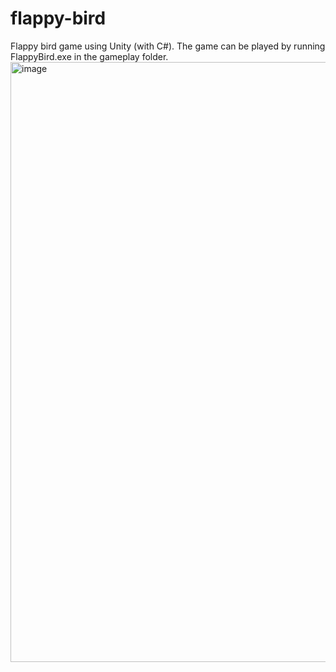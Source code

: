 # flappy-bird
Flappy bird game using Unity (with C#). The game can be played by running FlappyBird.exe in the gameplay folder.
<img width="960" alt="image" src="https://github.com/meghabyte-og/flappy-bird/assets/135510418/e7fbed12-098e-48fa-889b-c1db5c253ade">
